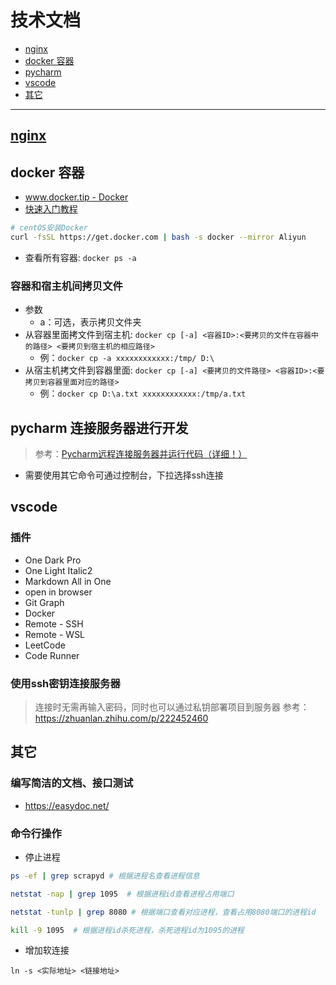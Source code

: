 # 技术文档
- [nginx](Linux环境配置#nginx)
- [docker 容器](#docker-容器)
- [pycharm](#pycharm-连接服务器进行开发)
- [vscode](#vscode)
- [其它](#其它)

***

## [nginx](Linux环境配置#nginx)

## docker 容器

- [www.docker.tip - Docker](http://www.docker.tips/)
- [快速入门教程](https://docker.easydoc.net/)

~~~bash
# centOS安装Docker
curl -fsSL https://get.docker.com | bash -s docker --mirror Aliyun
~~~

- 查看所有容器: `docker ps -a`

### 容器和宿主机间拷贝文件
- 参数
    - a：可选，表示拷贝文件夹
- 从容器里面拷文件到宿主机: `docker cp [-a] <容器ID>:<要拷贝的文件在容器中的路径> <要拷贝到宿主机的相应路径>`
    - 例：`docker cp -a xxxxxxxxxxxx:/tmp/ D:\`
- 从宿主机拷文件到容器里面: `docker cp [-a] <要拷贝的文件路径> <容器ID>:<要拷贝到容器里面对应的路径>`
    - 例：`docker cp D:\a.txt xxxxxxxxxxxx:/tmp/a.txt`


## pycharm 连接服务器进行开发
> 参考：[Pycharm远程连接服务器并运行代码（详细！）](https://blog.csdn.net/cutefery/article/details/113918510)
- 需要使用其它命令可通过控制台，下拉选择ssh连接

## vscode
### 插件
- One Dark Pro
- One Light Italic2
- Markdown All in One
- open in browser
- Git Graph
- Docker
- Remote - SSH
- Remote - WSL
- LeetCode
- Code Runner

### 使用ssh密钥连接服务器
> 连接时无需再输入密码，同时也可以通过私钥部署项目到服务器
> 参考：https://zhuanlan.zhihu.com/p/222452460

## 其它
### 编写简洁的文档、接口测试
- https://easydoc.net/

### 命令行操作

- 停止进程

~~~bash
ps -ef | grep scrapyd # 根据进程名查看进程信息

netstat -nap | grep 1095  # 根据进程id查看进程占用端口

netstat -tunlp | grep 8080 # 根据端口查看对应进程，查看占用8080端口的进程id

kill -9 1095  # 根据进程id杀死进程，杀死进程id为1095的进程
~~~

- 增加软连接

~~~
ln -s <实际地址> <链接地址>
~~~

